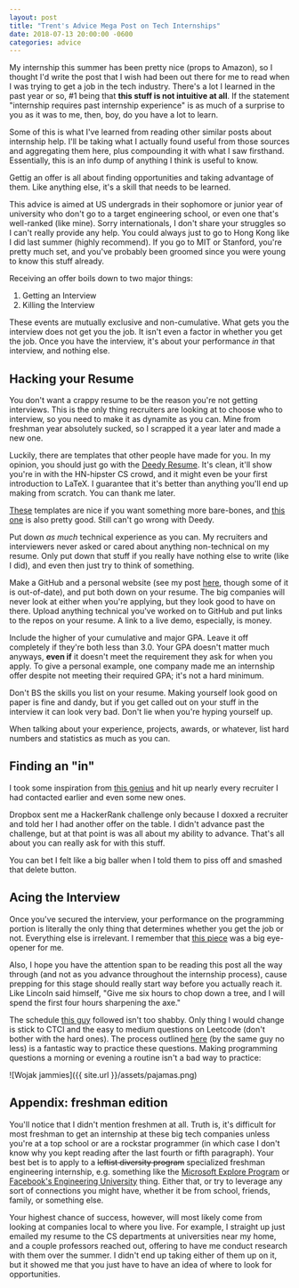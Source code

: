```yaml
---
layout: post
title: "Trent's Advice Mega Post on Tech Internships"
date: 2018-07-13 20:00:00 -0600
categories: advice
---
```


My internship this summer has been pretty nice (props to Amazon), so I thought I'd write the post that I wish had been out there for me to read when I was trying to get a job in the tech industry. There's a lot I learned in the past year or so, #1 being that **this stuff is not intuitive at all**. If the statement "internship requires past internship experience" is as much of a surprise to you as it was to me, then, boy, do you have a lot to learn.

Some of this is what I've learned from reading other similar posts about internship help. I'll be taking what I actually found useful from those sources and aggregating them here, plus compounding it with what I saw firsthand. Essentially, this is an info dump of anything I think is useful to know.

Gettig an offer is all about finding opportunities and taking advantage of them. Like anything else, it's a skill that needs to be learned.

This advice is aimed at US undergrads in their sophomore or junior year of university who don't go to a target engineering school, or even one that's well-ranked (like mine).  Sorry internationals, I don't share your struggles so I can't really provide any help. You could always just to go to Hong Kong like I did last summer (highly recommend). If you go to MIT or Stanford, you're pretty much set, and you've probably been groomed since you were young to know this stuff already.

Receiving an offer boils down to two major things:
1. Getting an Interview
2. Killing the Interview

These events are mutually exclusive and non-cumulative. What gets you the interview does not get you the job. It isn't even a factor in whether you get the job. Once you have the interview, it's about your performance *in* that interview, and nothing else.

## Hacking your Resume

You don't want a crappy resume to be the reason you're not getting interviews. This is the only thing recruiters are looking at to choose who to interview, so you need to make it as dynamite as you can. Mine from freshman year absolutely sucked, so I scrapped it a year later and made a new one.

Luckily, there are templates that other people have made for you. In my opinion, you should just go with the [Deedy Resume](https://github.com/deedy/Deedy-Resume). It's clean, it'll show you're in with the HN-hipster CS crowd, and it might even be your first introduction to LaTeX. I guarantee that it's better than anything you'll end up making from scratch. You can thank me later.

[These](https://www.rpi.edu/dept/arc/training/latex/resumes/) templates 
are nice if you want something more bare-bones, and [this one](https://www.latextemplates.com/template/friggeri-resume-cv) is also pretty good. Still can't go wrong with Deedy.

Put down *as much* technical experience as you can. My recruiters and interviewers never asked or cared about anything non-technical on my resume. Only put down that stuff if you really have nothing else to write (like I did), and even then just try to think of something.

Make a GitHub and a personal website (see my post [here](https://trentandraka.me/guide/2017/09/09/personal-site-guide.html), though some of it is out-of-date), and put both down on your resume. The big companies will never look at either when you're applying, but they look good to have on there. Upload anything technical you've worked on to GitHub and put links to the repos on your resume. A link to a live demo, especially, is money.

Include the higher of your cumulative and major GPA. Leave it off completely if they're both less than 3.0. Your GPA doesn't matter much anyways, **even if** it doesn't meet the requirement they ask for when you apply. To give a personal example, one company made me an internship offer despite not meeting their required GPA; it's not a hard minimum.

Don't BS the skills you list on your resume. Making yourself look good on paper is fine and dandy, but if you get called out on your stuff in the interview it can look very bad. Don't lie when you're hyping yourself up.

When talking about your experience, projects, awards, or whatever, list hard numbers and statistics as much as you can. 

## Finding an "in"

I took some inspiration from [this genius](https://medium.freecodecamp.org/how-doing-something-i-love-landed-me-a-top-tier-tech-internship-fe78d8b74e48) and hit up nearly every recruiter I had contacted earlier and even some new ones.

Dropbox sent me a HackerRank challenge only because I doxxed a recruiter and told her I had another offer on the table. I didn't advance past the challenge, but at that point is was all about my ability to advance. That's all about you can really ask for with this stuff.

You can bet I felt like a big baller when I told them to piss off and smashed that delete button.

## Acing the Interview

Once you've secured the interview, your performance on the programming portion is literally the only thing that determines whether you get the job or not. Everything else is irrelevant. I remember that [this piece](https://www.alexkras.com/whiteboard-interviews-suck-get-good-at-them-anyway/) was a big eye-opener for me.

Also, I hope you have the attention span to be reading this post all the way through (and not as you advance throughout the internship process), cause prepping for this stage should really start way before you actually reach it. Like Lincoln said himself, "Give me six hours to chop down a tree, and I will spend the first four hours sharpening the axe."

The schedule [this guy](https://reginaldlong.com/how-i-went-from-failing-every-interview-to-a-job-at-amazon/) followed isn't too shabby. Only thing I would change is stick to CTCI and the easy to medium questions on Leetcode (don't bother with the hard ones). The process outlined [here](https://reginaldlong.com/how-do-i-practice-an-interview-problem/) (by the same guy no less) is a fantastic way to practice these questions. Making programming questions a morning or evening a routine isn't a bad way to practice:

![Wojak jammies]({{ site.url }}/assets/pajamas.png)

## Appendix: freshman edition

You'll notice that I didn't mention freshmen at all. Truth is, it's difficult for most freshman to get an internship at these big tech companies unless you're at a top school or are a rockstar programmer (in which case I don't know why you kept reading after the last fourth or fifth paragraph). Your best bet is to apply to a ~~leftist diversity program~~ specialized freshman engineering internship, e.g. something like the [Microsoft Explore Program](https://careers.microsoft.com/students/explore) or [Facebook's Engineering University](https://www.facebook.com/careers/university/fbueng) thing. Either that, or try to leverage any sort of connections you might have, whether it be from school, friends, family, or something else.

Your highest chance of success, however, will most likely come from looking at companies local to where you live. For example, I straight up just emailed my resume to the CS departments at universities near my home, and a couple professors reached out, offering to have me conduct research with them over the summer. I didn't end up taking either of them up on it, but it showed me that you just have to have an idea of where to look for opportunities.